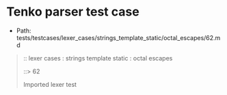 # Tenko parser test case

- Path: tests/testcases/lexer_cases/strings_template_static/octal_escapes/62.md

> :: lexer cases : strings template static : octal escapes
>
> ::> 62
>
> Imported lexer test
>
> <template pure> ZeroToThreeOctalDigit [lookahead @{x2209}@ OctalDigit] (eol/eof)

## FAIL

## Input

`````js
`\20
`````

## Output

_Note: the whole output block is auto-generated. Manual changes will be overwritten!_

Below follow outputs in four parsing modes: sloppy mode, strict mode script goal, module goal, web compat mode (always sloppy).

Note that the output parts are auto-generated by the test runner to reflect actual result.

### Sloppy mode

Parsed with script goal and as if the code did not start with strict mode header.

`````
throws: Lexer error!
    Illegal legacy octal escape in template, where octal escapes are never allowed

`\20
^^^^------- error
`````

### Strict mode

Parsed with script goal but as if it was starting with `"use strict"` at the top.

_Output same as sloppy mode._

### Module goal

Parsed with the module goal.

_Output same as sloppy mode._

### Web compat mode

Parsed in sloppy script mode but with the web compat flag enabled.

_Output same as sloppy mode._
